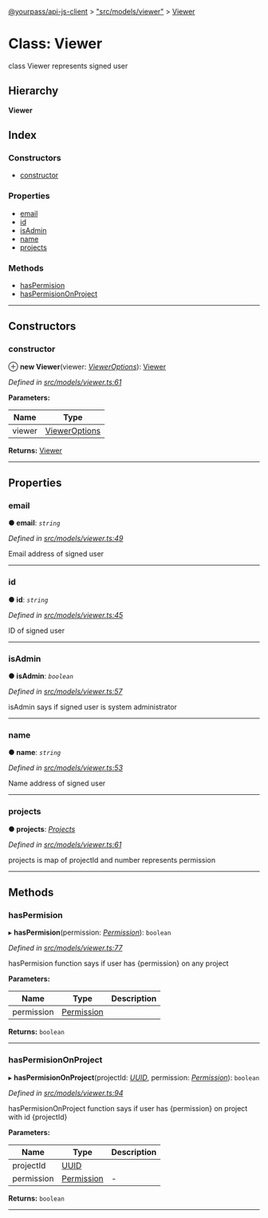 [@yourpass/api-js-client](../README.md) > ["src/models/viewer"](../modules/_src_models_viewer_.md) > [Viewer](../classes/_src_models_viewer_.viewer.md)

# Class: Viewer

class Viewer represents signed user

## Hierarchy

**Viewer**

## Index

### Constructors

* [constructor](_src_models_viewer_.viewer.md#constructor)

### Properties

* [email](_src_models_viewer_.viewer.md#email)
* [id](_src_models_viewer_.viewer.md#id)
* [isAdmin](_src_models_viewer_.viewer.md#isadmin)
* [name](_src_models_viewer_.viewer.md#name)
* [projects](_src_models_viewer_.viewer.md#projects)

### Methods

* [hasPermision](_src_models_viewer_.viewer.md#haspermision)
* [hasPermisionOnProject](_src_models_viewer_.viewer.md#haspermisiononproject)

---

## Constructors

<a id="constructor"></a>

###  constructor

⊕ **new Viewer**(viewer: *[ViewerOptions](../interfaces/_src_models_viewer_.vieweroptions.md)*): [Viewer](_src_models_viewer_.viewer.md)

*Defined in [src/models/viewer.ts:61](https://github.com/yourpass/yourpass-api-js-client/blob/ae9c408/src/models/viewer.ts#L61)*

**Parameters:**

| Name | Type |
| ------ | ------ |
| viewer | [ViewerOptions](../interfaces/_src_models_viewer_.vieweroptions.md) |

**Returns:** [Viewer](_src_models_viewer_.viewer.md)

___

## Properties

<a id="email"></a>

###  email

**● email**: *`string`*

*Defined in [src/models/viewer.ts:49](https://github.com/yourpass/yourpass-api-js-client/blob/ae9c408/src/models/viewer.ts#L49)*

Email address of signed user

___
<a id="id"></a>

###  id

**● id**: *`string`*

*Defined in [src/models/viewer.ts:45](https://github.com/yourpass/yourpass-api-js-client/blob/ae9c408/src/models/viewer.ts#L45)*

ID of signed user

___
<a id="isadmin"></a>

###  isAdmin

**● isAdmin**: *`boolean`*

*Defined in [src/models/viewer.ts:57](https://github.com/yourpass/yourpass-api-js-client/blob/ae9c408/src/models/viewer.ts#L57)*

isAdmin says if signed user is system administrator

___
<a id="name"></a>

###  name

**● name**: *`string`*

*Defined in [src/models/viewer.ts:53](https://github.com/yourpass/yourpass-api-js-client/blob/ae9c408/src/models/viewer.ts#L53)*

Name address of signed user

___
<a id="projects"></a>

###  projects

**● projects**: *[Projects](../interfaces/_src_models_viewer_.projects.md)*

*Defined in [src/models/viewer.ts:61](https://github.com/yourpass/yourpass-api-js-client/blob/ae9c408/src/models/viewer.ts#L61)*

projects is map of projectId and number represents permission

___

## Methods

<a id="haspermision"></a>

###  hasPermision

▸ **hasPermision**(permission: *[Permission](../enums/_src_models_viewer_.permission.md)*): `boolean`

*Defined in [src/models/viewer.ts:77](https://github.com/yourpass/yourpass-api-js-client/blob/ae9c408/src/models/viewer.ts#L77)*

hasPermision function says if user has {permission} on any project

**Parameters:**

| Name | Type | Description |
| ------ | ------ | ------ |
| permission | [Permission](../enums/_src_models_viewer_.permission.md) |   |

**Returns:** `boolean`

___
<a id="haspermisiononproject"></a>

###  hasPermisionOnProject

▸ **hasPermisionOnProject**(projectId: *[UUID](../modules/_src_models_uuid_.md#uuid)*, permission: *[Permission](../enums/_src_models_viewer_.permission.md)*): `boolean`

*Defined in [src/models/viewer.ts:94](https://github.com/yourpass/yourpass-api-js-client/blob/ae9c408/src/models/viewer.ts#L94)*

hasPermisionOnProject function says if user has {permission} on project with id {projectId}

**Parameters:**

| Name | Type | Description |
| ------ | ------ | ------ |
| projectId | [UUID](../modules/_src_models_uuid_.md#uuid) |   |
| permission | [Permission](../enums/_src_models_viewer_.permission.md) |  \- |

**Returns:** `boolean`

___

